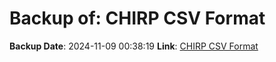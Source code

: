 # Backup of: CHIRP CSV Format

**Backup Date**: 2024-11-09 00:38:19
**Link**: [CHIRP CSV Format](https://przemienniki.net/export/chirp.csv?band=2m,70cm&country=pl&onlyworking=true)
